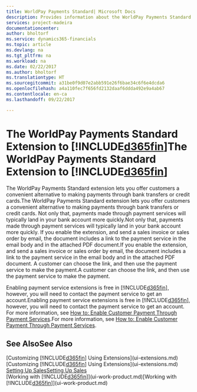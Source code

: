```yaml
---
title: WorldPay Payments Standard| Microsoft Docs
description: Provides information about the WorldPay Payments Standard extension
services: project-madeira
documentationcenter: 
author: bholtorf
ms.service: dynamics365-financials
ms.topic: article
ms.devlang: na
ms.tgt_pltfrm: na
ms.workload: na
ms.date: 02/22/2017
ms.author: bholtorf
ms.translationtype: HT
ms.sourcegitcommit: a31be0f9d07e2abb591e26f6bae34c6f6e4dcda6
ms.openlocfilehash: a4a110fec7f656fd2132daaf6ddda492e9a4ab67
ms.contentlocale: en-ca
ms.lasthandoff: 09/22/2017

---
```

# <a name="the-worldpay-payments-standard-extension-to-included365finincludesd365finlongmdmd"></a><span data-ttu-id="483a2-103">The WorldPay Payments Standard Extension to [!INCLUDE[d365fin](includes/d365fin_long_md.md)]</span><span class="sxs-lookup"><span data-stu-id="483a2-103">The WorldPay Payments Standard Extension to [!INCLUDE[d365fin](includes/d365fin_long_md.md)]</span></span>
<span data-ttu-id="483a2-104">The WorldPay Payments Standard extension lets you offer customers a convenient alternative to making payments through bank transfers or credit cards.</span><span class="sxs-lookup"><span data-stu-id="483a2-104">The WorldPay Payments Standard extension lets you offer customers a convenient alternative to making payments through bank transfers or credit cards.</span></span> <span data-ttu-id="483a2-105">Not only that, payments made through payment services will typically land in your bank account more quickly.</span><span class="sxs-lookup"><span data-stu-id="483a2-105">Not only that, payments made through payment services will typically land in your bank account more quickly.</span></span>
<span data-ttu-id="483a2-106">If you enable the extension, and send a sales invoice or sales order by email, the document includes a link to the payment service in the email body and in the attached PDF document.</span><span class="sxs-lookup"><span data-stu-id="483a2-106">If you enable the extension, and send a sales invoice or sales order by email, the document includes a link to the payment service in the email body and in the attached PDF document.</span></span> <span data-ttu-id="483a2-107">A customer can choose the link, and then use the payment service to make the payment.</span><span class="sxs-lookup"><span data-stu-id="483a2-107">A customer can choose the link, and then use the payment service to make the payment.</span></span>

<span data-ttu-id="483a2-108">Enabling payment service extensions is free in [!INCLUDE[d365fin](includes/d365fin_md.md)], however, you will need to contact the payment service to get an account.</span><span class="sxs-lookup"><span data-stu-id="483a2-108">Enabling payment service extensions is free in [!INCLUDE[d365fin](includes/d365fin_md.md)], however, you will need to contact the payment service to get an account.</span></span> <span data-ttu-id="483a2-109">For more information, see [How to: Enable Customer Payment Through Payment Services](sales-how-enable-payment-service-extensions.md).</span><span class="sxs-lookup"><span data-stu-id="483a2-109">For more information, see [How to: Enable Customer Payment Through Payment Services](sales-how-enable-payment-service-extensions.md).</span></span>

## <a name="see-also"></a><span data-ttu-id="483a2-110">See Also</span><span class="sxs-lookup"><span data-stu-id="483a2-110">See Also</span></span>
<span data-ttu-id="483a2-111">[Customizing [!INCLUDE[d365fin](includes/d365fin_md.md)] Using Extensions](ui-extensions.md)</span><span class="sxs-lookup"><span data-stu-id="483a2-111">[Customizing [!INCLUDE[d365fin](includes/d365fin_md.md)] Using Extensions](ui-extensions.md)</span></span>  
[<span data-ttu-id="483a2-112">Setting Up Sales</span><span class="sxs-lookup"><span data-stu-id="483a2-112">Setting Up Sales</span></span>](sales-setup-sales.md)  
<span data-ttu-id="483a2-113">[Working with [!INCLUDE[d365fin](includes/d365fin_md.md)]](ui-work-product.md)</span><span class="sxs-lookup"><span data-stu-id="483a2-113">[Working with [!INCLUDE[d365fin](includes/d365fin_md.md)]](ui-work-product.md)</span></span>

